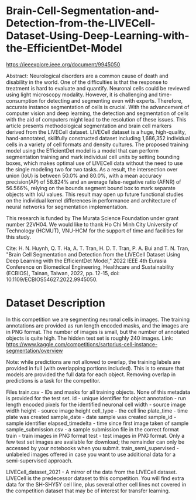 # Brain-Cell-Segmentation-and-Detection-from-the-LIVECell-Dataset-Using-Deep-Learning-with-the-EfficientDet-Model
https://ieeexplore.ieee.org/document/9945050

Abstract:
Neurological disorders are a common cause of death and disability in the world. One of the difficulties is that the response to treatment is hard to evaluate and quantify. Neuronal cells could be reviewed using light microscopy modality. However, it is challenging and time-consumption for detecting and segmenting even with experts. Therefore, accurate instance segmentation of cells is crucial. With the advancement of computer vision and deep learning, the detection and segmentation of cells with the aid of computers might lead to the resolution of these issues. This article presents methodological segmentation and brain cell markers derived from the LIVECell dataset. LIVECell dataset is a huge, high-quality, hand-annotated, skillfully constructed dataset including 1,686,352 individual cells in a variety of cell formats and density cultures. The proposed training model using the EfficientDet model is a model that can perform segmentation training and mark individual cell units by setting bounding boxes, which makes optimal use of LIVECell data without the need to use the single modeling two for two tasks. As a result, the intersection over union (IoU) is between 50.0% and 80.0%, with a mean accuracy precision(AP) of 58.824% and an average false-negative ratio (AFNR) of 56.566%, relying on the bounds segment bound box to mark separate objects with IoU values. This result may open up future functional studies on the individual kernel differences in performance and architecture of neural networks for segmentation implementation.

This research is funded by The Murata Science Foundation under grant number 22VH04. We would like to thank Ho Chi Minh City University of Technology (HCMUT), VNU-HCM for the support of time and facilities for this study.

Cite: H. N. Huynh, Q. T. Ha, A. T. Tran, H. D. T. Tran, P. A. Bui and T. N. Tran, "Brain Cell Segmentation and Detection from the LIVECell Dataset Using Deep Learning with the EfficientDet Model," 2022 IEEE 4th Eurasia Conference on Biomedical Engineering, Healthcare and Sustainability (ECBIOS), Tainan, Taiwan, 2022, pp. 12-15, doi: 10.1109/ECBIOS54627.2022.9945050.

# Dataset Description
In this competition we are segmenting neuronal cells in images. The training annotations are provided as run length encoded masks, and the images are in PNG format. The number of images is small, but the number of annotated objects is quite high. The hidden test set is roughly 240 images. Link: https://www.kaggle.com/competitions/sartorius-cell-instance-segmentation/overview

Note: while predictions are not allowed to overlap, the training labels are provided in full (with overlapping portions included). This is to ensure that models are provided the full data for each object. Removing overlap in predictions is a task for the competitor.

Files
train.csv - IDs and masks for all training objects. None of this metadata is provided for the test set.
id - unique identifier for object
annotation - run length encoded pixels for the identified neuronal cell
width - source image width
height - source image height
cell_type - the cell line
plate_time - time plate was created
sample_date - date sample was created
sample_id - sample identifier
elapsed_timedelta - time since first image taken of sample
sample_submission.csv - a sample submission file in the correct format
train - train images in PNG format
test - test images in PNG format. Only a few test set images are available for download; the remainder can only be accessed by your notebooks when you submit.
train_semi_supervised - unlabeled images offered in case you want to use additional data for a semi-supervised approach.

LIVECell_dataset_2021 - A mirror of the data from the LIVECell dataset. LIVECell is the predecessor dataset to this competition. You will find extra data for the SH-SHY5Y cell line, plus several other cell lines not covered in the competition dataset that may be of interest for transfer learning.
